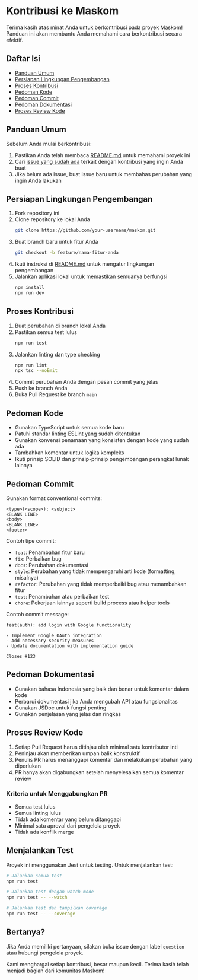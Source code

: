 # Kontribusi ke Maskom

Terima kasih atas minat Anda untuk berkontribusi pada proyek Maskom! Panduan ini akan membantu Anda memahami cara berkontribusi secara efektif.

## Daftar Isi
- [Panduan Umum](#panduan-umum)
- [Persiapan Lingkungan Pengembangan](#persiapan-lingkungan-pengembangan)
- [Proses Kontribusi](#proses-kontribusi)
- [Pedoman Kode](#pedoman-kode)
- [Pedoman Commit](#pedoman-commit)
- [Pedoman Dokumentasi](#pedoman-dokumentasi)
- [Proses Review Kode](#proses-review-kode)

## Panduan Umum

Sebelum Anda mulai berkontribusi:

1. Pastikan Anda telah membaca [README.md](../README.md) untuk memahami proyek ini
2. Cari [issue yang sudah ada](https://github.com/username/maskom/issues) terkait dengan kontribusi yang ingin Anda buat
3. Jika belum ada issue, buat issue baru untuk membahas perubahan yang ingin Anda lakukan

## Persiapan Lingkungan Pengembangan

1. Fork repository ini
2. Clone repository ke lokal Anda
   ```bash
   git clone https://github.com/your-username/maskom.git
   ```
3. Buat branch baru untuk fitur Anda
   ```bash
   git checkout -b feature/nama-fitur-anda
   ```
4. Ikuti instruksi di [README.md](../README.md) untuk mengatur lingkungan pengembangan
5. Jalankan aplikasi lokal untuk memastikan semuanya berfungsi
   ```bash
   npm install
   npm run dev
   ```

## Proses Kontribusi

1. Buat perubahan di branch lokal Anda
2. Pastikan semua test lulus
   ```bash
   npm run test
   ```
3. Jalankan linting dan type checking
   ```bash
   npm run lint
   npx tsc --noEmit
   ```
4. Commit perubahan Anda dengan pesan commit yang jelas
5. Push ke branch Anda
6. Buka Pull Request ke branch `main`

## Pedoman Kode

- Gunakan TypeScript untuk semua kode baru
- Patuhi standar linting ESLint yang sudah ditentukan
- Gunakan konvensi penamaan yang konsisten dengan kode yang sudah ada
- Tambahkan komentar untuk logika kompleks
- Ikuti prinsip SOLID dan prinsip-prinsip pengembangan perangkat lunak lainnya

## Pedoman Commit

Gunakan format conventional commits:

```
<type>(<scope>): <subject>
<BLANK LINE>
<body>
<BLANK LINE>
<footer>
```

Contoh tipe commit:
- `feat`: Penambahan fitur baru
- `fix`: Perbaikan bug
- `docs`: Perubahan dokumentasi
- `style`: Perubahan yang tidak mempengaruhi arti kode (formatting, misalnya)
- `refactor`: Perubahan yang tidak memperbaiki bug atau menambahkan fitur
- `test`: Penambahan atau perbaikan test
- `chore`: Pekerjaan lainnya seperti build process atau helper tools

Contoh commit message:
```
feat(auth): add login with Google functionality

- Implement Google OAuth integration
- Add necessary security measures
- Update documentation with implementation guide

Closes #123
```

## Pedoman Dokumentasi

- Gunakan bahasa Indonesia yang baik dan benar untuk komentar dalam kode
- Perbarui dokumentasi jika Anda mengubah API atau fungsionalitas
- Gunakan JSDoc untuk fungsi penting
- Gunakan penjelasan yang jelas dan ringkas

## Proses Review Kode

1. Setiap Pull Request harus ditinjau oleh minimal satu kontributor inti
2. Peninjau akan memberikan umpan balik konstruktif
3. Penulis PR harus menanggapi komentar dan melakukan perubahan yang diperlukan
4. PR hanya akan digabungkan setelah menyelesaikan semua komentar review

### Kriteria untuk Menggabungkan PR

- Semua test lulus
- Semua linting lulus
- Tidak ada komentar yang belum ditanggapi
- Minimal satu aproval dari pengelola proyek
- Tidak ada konflik merge

## Menjalankan Test

Proyek ini menggunakan Jest untuk testing. Untuk menjalankan test:

```bash
# Jalankan semua test
npm run test

# Jalankan test dengan watch mode
npm run test -- --watch

# Jalankan test dan tampilkan coverage
npm run test -- --coverage
```

## Bertanya?

Jika Anda memiliki pertanyaan, silakan buka issue dengan label `question` atau hubungi pengelola proyek.

Kami menghargai setiap kontribusi, besar maupun kecil. Terima kasih telah menjadi bagian dari komunitas Maskom!